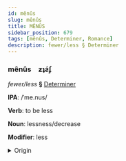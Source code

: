 ```yaml
---
id: mênûs
slug: mênûs
title: MÊNÛS
sidebar_position: 679
tags: [mênûs, Determiner, Romance]
description: fewer/less § Determiner
---
```


### mênûs&emsp;<span kind="abugida">ƶʇƨ́ʄ</span>

*fewer/less* **§** [Determiner](../../tags/Determiner)

**IPA**: /ˈme.nus/

**Verb**: to be less

**Noun**: lessness/decrease

**Modifier**: less

<details>
    <summary>Origin</summary>
    Portuguese menos /ˈme.nuʃ/<br/>
    <em>Romance Language Family</em>
</details>